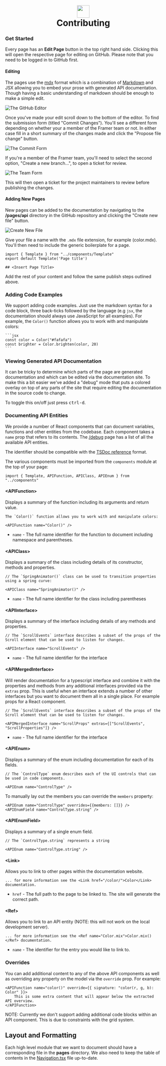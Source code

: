 <h1 align="center">
    <img src="https://misc.framerstatic.com/repos/api-logo.png" width="40"/>
    <br>
    Contributing
</h1>

### Get Started

Every page has an **Edit Page** button in the top right hand side.
Clicking this will open the respective page for editing on GitHub. Please note that you need to be logged in to GitHub first.

#### Editing

The pages use the [mdx][#mdx] format which is a combination of
[Markdown][#markdown] and JSX allowing you to embed your prose with generated
API documentation. Though having a basic understanding of markdown should be
enough to make a simple edit.

![The GitHub Editor](https://misc.framerstatic.com/repos/contributing/github-editor.png)

Once you've made your edit scroll down to the bottom of the editor. To find
the submission form (titled "Commit Changes"). You'll see a different form
depending on whether your a member of the Framer team or not. In either case
fill in a short summary of the changes made and click the "Propose file
change" button.

![The Commit Form](https://misc.framerstatic.com/repos/contributing/guest-commit-ui.png)

If you're a member of the Framer team, you'll need to select the second
option, "Create a new branch...", to open a ticket for review.

![The Team Form](https://misc.framerstatic.com/repos/contributing/team-commit-ui.png)

This will then open a ticket for the project maintainers to review before
publishing the changes.

[#github]: https://github.com
[#mdx]: https://mdxjs.com/
[#markdown]: https://www.markdownguide.org/basic-syntax

#### Adding New Pages

New pages can be added to the documentation by navigating to the **/pages/api** directory
in the GitHub repository and clicking the "Create new file" button.

![Create New File](https://misc.framerstatic.com/repos/contributing/new-file-ui.png)

Give your file a name with the `.mdx` file extension, for example (color.mdx).
You'll then need to include the generic boilerplate for a page.

```tsx
import { Template } from "../components/Template"
export default Template('Page title')

## <Insert Page Title>
```

Add the rest of your content and follow the same publish steps outlined above.

### Adding Code Examples

We support adding code examples. Just use the markdown syntax for a code
block, three back-ticks followed by the language (e.g `jsx`, the documentation should
always use JavaScript for all examples). For example, the `Color()` function allows
you to work with and manipulate colors:

    ```jsx
    const color = Color("#fafafa")
    const brighter = Color.brighten(color, 20)
    ```

### Viewing Generated API Documentation

It can be tricky to determine which parts of the page are generated documentation and
which can be edited via the documentation site. To make this a bit easier we've added
a "debug" mode that puts a colored overlay on top of any parts of the site that
require editing the documentation in the source code to change.

To toggle this on/off just press <kbd>ctrl-d</kbd>.

### Documenting API Entities

We provide a number of React components that can document variables, functions
and other entities from the codebase. Each component takes a `name` prop that
refers to its contents. The [/debug](https://0.0.0.0:1234/legacy/api/debug/) page has a
list of all the available API entities.

The identifier should be compatible with the [TSDoc reference][#ref] format.

[#ref]: https://github.com/Microsoft/tsdoc/blob/6034bee3ec51c50682e087625023b939afeb42e2/spec/code-snippets/DeclarationReferences.ts

The various components must be imported from the `components` module at
the top of your page:

```tsx
import { Template, APIFunction, APIClass, APIEnum } from "../components"
```

#### &lt;APIFunction>

Displays a summary of the function including its arguments and return value.

```tsx
The `Color()` function allows you to work with and manipulate colors:

<APIFunction name="Color()" />
```

-   `name` - The full name identifier for the function to document including namespace and parentheses.

#### &lt;APIClass>

Displays a summary of the class including details of its constructor,
methods and properties.

```tsx
// The `SpringAnimator()` class can be used to transition properties using a spring curve:

<APIClass name="SpringAnimator()" />
```

-   `name` - The full name identifier for the class including parentheses

#### &lt;APIInterface>

Displays a summary of the interface including details of any methods and properties.

```tsx
// The `ScrollEvents` interface describes a subset of the props of the Scroll element that can be used to listen for changes.

<APIInterface name="ScrollEvents" />
```

-   `name` - The full name identifier for the interface

#### &lt;APIMergedInterface>

Will render documentation for a typescript interface and combine it with the properties and
methods from any additional interfaces provided via the `extras` prop. This is useful when
an interface extends a number of other interfaces but you want to document them all in a
single place. For example props for a React component.

```tsx
// The `ScrollEvents` interface describes a subset of the props of the Scroll element that can be used to listen for changes.

<APIMergedInterface name="ScrollProps" extras={["ScrollEvents", "ScrollProperties"]} />
```

-   `name` - The full name identifier for the interface

#### &lt;APIEnum>

Displays a summary of the enum including documentation for each of its fields.

```tsx
// The `ControlType` enum describes each of the UI controls that can be used in code components.

<APIEnum name="ControlType" />
```

To manually lay out the members you can override the `members` property:

```tsx
<APIEnum name="ControlType" overrides={{members: []}} />
<APIEnumField name="ControlType.string" />
```

#### &lt;APIEnumField>

Displays a summary of a single enum field.

```tsx
// The `ControlType.string` represents a string

<APIEnum name="ControlType.string" />
```

#### &lt;Link>

Allows you to link to other pages within the documentation website.

```mdx
... for more information see the <Link href="/color/">Color</Link> documentation.
```

-   `href` - The full path to the page to be linked to. The site will generate the correct path.

#### &lt;Ref>

Allows you to link to an API entity (NOTE: this will not work on the local
development server).

```mdx
... for more information see the <Ref name="Color.mix">Color.mix()</Ref> documentation.
```

-   `name` - The identifier for the entry you would like to link to.

### Overrides

You can add additional content to any of the above API components as well as overriding any property on the model
via the `override` prop. For example:

```tsx
<APIFunction name="color()" override={{ signature: "color(r, g, b): Color" }}>
    This is some extra content that will appear below the extracted API overview.
</APIFunction>
```

NOTE: Currently we don't support adding additional code blocks within an API component. This is due to constraints
with the grid system.

## Layout and Formatting

Each high level module that we want to document should have a corresponding file in the **pages**
directory. We also need to keep the table of contents in the
[Navigation.tsx](./components/Navigation.tsx) file up-to-date.
